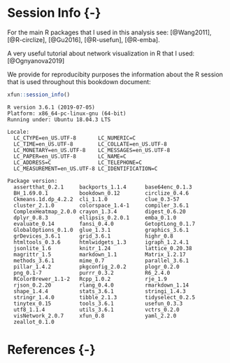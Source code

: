 # Session Info {-}

For the main R packages that I used in this analysis see:
[@Wang2011], [@R-circlize], [@Gu2016], [@R-usefun], [@R-emba].

A very useful tutorial about network visualization in R that I used: [@Ognyanova2019]

We provide for reproducibity purposes the information about the R session that 
is used throughout this bookdown document:




```r
xfun::session_info()
```

```
R version 3.6.1 (2019-07-05)
Platform: x86_64-pc-linux-gnu (64-bit)
Running under: Ubuntu 18.04.3 LTS

Locale:
  LC_CTYPE=en_US.UTF-8       LC_NUMERIC=C              
  LC_TIME=en_US.UTF-8        LC_COLLATE=en_US.UTF-8    
  LC_MONETARY=en_US.UTF-8    LC_MESSAGES=en_US.UTF-8   
  LC_PAPER=en_US.UTF-8       LC_NAME=C                 
  LC_ADDRESS=C               LC_TELEPHONE=C            
  LC_MEASUREMENT=en_US.UTF-8 LC_IDENTIFICATION=C       

Package version:
  assertthat_0.2.1     backports_1.1.4      base64enc_0.1.3     
  BH_1.69.0.1          bookdown_0.12        circlize_0.4.6      
  Ckmeans.1d.dp_4.2.2  cli_1.1.0            clue_0.3-57         
  cluster_2.1.0        colorspace_1.4-1     compiler_3.6.1      
  ComplexHeatmap_2.0.0 crayon_1.3.4         digest_0.6.20       
  dplyr_0.8.3          ellipsis_0.2.0.1     emba_0.1.0          
  evaluate_0.14        fansi_0.4.0          GetoptLong_0.1.7    
  GlobalOptions_0.1.0  glue_1.3.1           graphics_3.6.1      
  grDevices_3.6.1      grid_3.6.1           highr_0.8           
  htmltools_0.3.6      htmlwidgets_1.3      igraph_1.2.4.1      
  jsonlite_1.6         knitr_1.24           lattice_0.20.38     
  magrittr_1.5         markdown_1.1         Matrix_1.2.17       
  methods_3.6.1        mime_0.7             parallel_3.6.1      
  pillar_1.4.2         pkgconfig_2.0.2      plogr_0.2.0         
  png_0.1-7            purrr_0.3.2          R6_2.4.0            
  RColorBrewer_1.1-2   Rcpp_1.0.2           rje_1.9             
  rjson_0.2.20         rlang_0.4.0          rmarkdown_1.14      
  shape_1.4.4          stats_3.6.1          stringi_1.4.3       
  stringr_1.4.0        tibble_2.1.3         tidyselect_0.2.5    
  tinytex_0.15         tools_3.6.1          usefun_0.3.3        
  utf8_1.1.4           utils_3.6.1          vctrs_0.2.0         
  visNetwork_2.0.7     xfun_0.8             yaml_2.2.0          
  zeallot_0.1.0       
```

# References {-}

